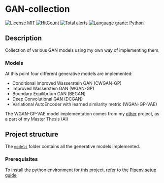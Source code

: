# GAN-collection
[![License MIT](https://img.shields.io/badge/license-MIT-blue.svg)](https://opensource.org/licenses/MIT)
[![HitCount](http://hits.dwyl.io/HitLuca/GAN-collection.svg)](http://hits.dwyl.io/HitLuca/GAN-collection)
[![Total alerts](https://img.shields.io/lgtm/alerts/g/HitLuca/GAN-collection.svg?logo=lgtm&logoWidth=18)](https://lgtm.com/projects/g/HitLuca/GAN-collection/alerts/)
[![Language grade: Python](https://img.shields.io/lgtm/grade/python/g/HitLuca/GAN-collection.svg?logo=lgtm&logoWidth=18)](https://lgtm.com/projects/g/HitLuca/GAN-collection/context:python)

## Description
Collection of various GAN models using my own way of implementing them.

### Models
At this point four different generative models are implemented:

* Conditional Improved Wasserstein GAN (CWGAN-GP)
* Improved Wasserstein GAN (WGAN-GP)
* Boundary Equilibrium GAN (BEGAN)
* Deep Convolutional GAN (DCGAN)
* Variational AutoEncoder with learned similarity metric (WGAN-GP-VAE)

The WGAN-GP-VAE model implementation comes from my [other](https://github.com/HitLuca/GANs_for_spiking_time_series) project, as a part of my Master Thesis (AI)

## Project structure
The [```models```](gan_collection/models) folder contains all the generative models implemented.

### Prerequisites
To install the python environment for this project, refer to the [Pipenv setup guide](https://pipenv.readthedocs.io/en/latest/basics/)
